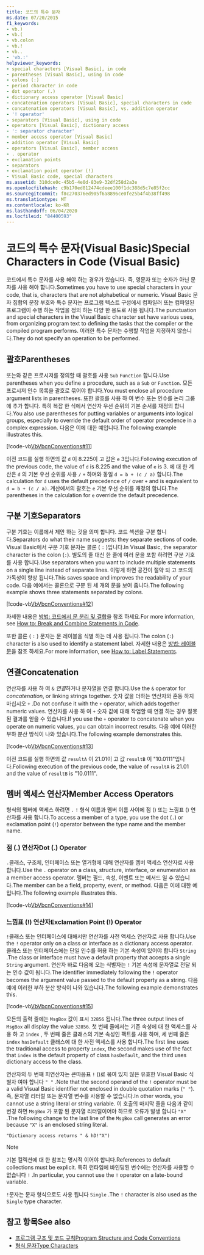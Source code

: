 ```yaml
---
title: 코드의 특수 문자
ms.date: 07/20/2015
f1_keywords:
- vb.)
- vb.(
- vb.colon
- vb.!
- vb..
- 'vb.:'
helpviewer_keywords:
- special characters [Visual Basic], in code
- parentheses [Visual Basic], using in code
- colons (:)
- period character in code
- dot operator (.)
- dictionary access operator [Visual Basic]
- concatenation operators [Visual Basic], special characters in code
- concatenation operators [Visual Basic], vs. addition operator
- '! operator'
- separators [Visual Basic], using in code
- operators [Visual Basic], dictionary access
- ': separator character'
- member access operator [Visual Basic]
- addition operator [Visual Basic]
- operators [Visual Basic], member access
- . operator
- exclamation points
- separators
- exclamation point operator (!)
- Visual Basic code, special characters
ms.assetid: 310dce0c-45b5-4e0d-83e9-32df258d2a3e
ms.openlocfilehash: c9b170ed812474cdeee100f1dc388d5c7e85f2cc
ms.sourcegitcommit: f8c270376ed905f6a8896ce0fe25b4f4b38ff498
ms.translationtype: MT
ms.contentlocale: ko-KR
ms.lasthandoff: 06/04/2020
ms.locfileid: "84400593"
---
```

# <a name="special-characters-in-code-visual-basic"></a><span data-ttu-id="d9483-102">코드의 특수 문자(Visual Basic)</span><span class="sxs-lookup"><span data-stu-id="d9483-102">Special Characters in Code (Visual Basic)</span></span>
<span data-ttu-id="d9483-103">코드에서 특수 문자를 사용 해야 하는 경우가 있습니다. 즉, 영문자 또는 숫자가 아닌 문자를 사용 해야 합니다.</span><span class="sxs-lookup"><span data-stu-id="d9483-103">Sometimes you have to use special characters in your code, that is, characters that are not alphabetical or numeric.</span></span> <span data-ttu-id="d9483-104">Visual Basic 문자 집합의 문장 부호와 특수 문자는 프로그램 텍스트 구성에서 컴파일러 또는 컴파일된 프로그램이 수행 하는 작업을 정의 하는 다양 한 용도로 사용 됩니다.</span><span class="sxs-lookup"><span data-stu-id="d9483-104">The punctuation and special characters in the Visual Basic character set have various uses, from organizing program text to defining the tasks that the compiler or the compiled program performs.</span></span> <span data-ttu-id="d9483-105">이러한 특수 문자는 수행할 작업을 지정하지 않습니다.</span><span class="sxs-lookup"><span data-stu-id="d9483-105">They do not specify an operation to be performed.</span></span>  
  
## <a name="parentheses"></a><span data-ttu-id="d9483-106">괄호</span><span class="sxs-lookup"><span data-stu-id="d9483-106">Parentheses</span></span>  
 <span data-ttu-id="d9483-107">또는와 같은 프로시저를 정의할 때 괄호를 사용 `Sub` `Function` 합니다.</span><span class="sxs-lookup"><span data-stu-id="d9483-107">Use parentheses when you define a procedure, such as a `Sub` or `Function`.</span></span> <span data-ttu-id="d9483-108">모든 프로시저 인수 목록을 괄호로 묶어야 합니다.</span><span class="sxs-lookup"><span data-stu-id="d9483-108">You must enclose all procedure argument lists in parentheses.</span></span> <span data-ttu-id="d9483-109">또한 괄호를 사용 하 여 변수 또는 인수를 논리 그룹에 추가 합니다. 특히 복잡 한 식에서 연산자 우선 순위의 기본 순서를 재정의 합니다.</span><span class="sxs-lookup"><span data-stu-id="d9483-109">You also use parentheses for putting variables or arguments into logical groups, especially to override the default order of operator precedence in a complex expression.</span></span> <span data-ttu-id="d9483-110">다음은 이에 대한 예입니다.</span><span class="sxs-lookup"><span data-stu-id="d9483-110">The following example illustrates this.</span></span>  
  
 [!code-vb[VbVbcnConventions#11](~/samples/snippets/visualbasic/VS_Snippets_VBCSharp/VbVbcnConventions/VB/Class1.vb#11)]  
  
 <span data-ttu-id="d9483-111">이전 코드를 실행 하면의 값 `d` 이 8.225이 고 값은 `e` 3입니다.</span><span class="sxs-lookup"><span data-stu-id="d9483-111">Following execution of the previous code, the value of `d` is 8.225 and the value of `e` is 3.</span></span> <span data-ttu-id="d9483-112">에 대 한 계산은 `d` 의 기본 우선 순위를 사용 `/` `+` 하며와 동일 `d = b + (c / a)` 합니다.</span><span class="sxs-lookup"><span data-stu-id="d9483-112">The calculation for `d` uses the default precedence of `/` over `+` and is equivalent to `d = b + (c / a)`.</span></span> <span data-ttu-id="d9483-113">계산에서의 괄호는 `e` 기본 우선 순위를 재정의 합니다.</span><span class="sxs-lookup"><span data-stu-id="d9483-113">The parentheses in the calculation for `e` override the default precedence.</span></span>  
  
## <a name="separators"></a><span data-ttu-id="d9483-114">구분 기호</span><span class="sxs-lookup"><span data-stu-id="d9483-114">Separators</span></span>  
 <span data-ttu-id="d9483-115">구분 기호는 이름에서 제안 하는 것을 의미 합니다. 코드 섹션을 구분 합니다.</span><span class="sxs-lookup"><span data-stu-id="d9483-115">Separators do what their name suggests: they separate sections of code.</span></span> <span data-ttu-id="d9483-116">Visual Basic에서 구분 기호 문자는 콜론 ( `:` )입니다.</span><span class="sxs-lookup"><span data-stu-id="d9483-116">In Visual Basic, the separator character is the colon (`:`).</span></span> <span data-ttu-id="d9483-117">별도의 줄 대신 한 줄에 여러 문을 포함 하려면 구분 기호를 사용 합니다.</span><span class="sxs-lookup"><span data-stu-id="d9483-117">Use separators when you want to include multiple statements on a single line instead of separate lines.</span></span> <span data-ttu-id="d9483-118">이렇게 하면 공간이 절약 되 고 코드의 가독성이 향상 됩니다.</span><span class="sxs-lookup"><span data-stu-id="d9483-118">This saves space and improves the readability of your code.</span></span> <span data-ttu-id="d9483-119">다음 예에서는 콜론으로 구분 된 세 개의 문을 보여 줍니다.</span><span class="sxs-lookup"><span data-stu-id="d9483-119">The following example shows three statements separated by colons.</span></span>  
  
 [!code-vb[VbVbcnConventions#12](~/samples/snippets/visualbasic/VS_Snippets_VBCSharp/VbVbcnConventions/VB/Class1.vb#12)]  
  
 <span data-ttu-id="d9483-120">자세한 내용은 [방법: 코드에서 문 분리 및 결합](how-to-break-and-combine-statements-in-code.md)을 참조 하세요.</span><span class="sxs-lookup"><span data-stu-id="d9483-120">For more information, see [How to: Break and Combine Statements in Code](how-to-break-and-combine-statements-in-code.md).</span></span>  
  
 <span data-ttu-id="d9483-121">또한 콜론 ( `:` ) 문자는 문 레이블을 식별 하는 데 사용 됩니다.</span><span class="sxs-lookup"><span data-stu-id="d9483-121">The colon (`:`) character is also used to identify a statement label.</span></span> <span data-ttu-id="d9483-122">자세한 내용은 [방법: 레이블 문](how-to-label-statements.md)을 참조 하세요.</span><span class="sxs-lookup"><span data-stu-id="d9483-122">For more information, see [How to: Label Statements](how-to-label-statements.md).</span></span>  
  
## <a name="concatenation"></a><span data-ttu-id="d9483-123">연결</span><span class="sxs-lookup"><span data-stu-id="d9483-123">Concatenation</span></span>  
 <span data-ttu-id="d9483-124">연산자를 사용 하 여 `&` *연결*하거나 문자열을 연결 합니다.</span><span class="sxs-lookup"><span data-stu-id="d9483-124">Use the `&` operator for *concatenation*, or linking strings together.</span></span> <span data-ttu-id="d9483-125">숫자 값을 더하는 연산자와 혼동 하지 마십시오 `+` .</span><span class="sxs-lookup"><span data-stu-id="d9483-125">Do not confuse it with the `+` operator, which adds together numeric values.</span></span> <span data-ttu-id="d9483-126">연산자를 사용 하 여 `+` 숫자 값에 대해 작업할 때 연결 하는 경우 잘못 된 결과를 얻을 수 있습니다.</span><span class="sxs-lookup"><span data-stu-id="d9483-126">If you use the `+` operator to concatenate when you operate on numeric values, you can obtain incorrect results.</span></span> <span data-ttu-id="d9483-127">다음 예에 이러한 부하 분산 방식이 나와 있습니다.</span><span class="sxs-lookup"><span data-stu-id="d9483-127">The following example demonstrates this.</span></span>  
  
 [!code-vb[VbVbcnConventions#13](~/samples/snippets/visualbasic/VS_Snippets_VBCSharp/VbVbcnConventions/VB/Class1.vb#13)]  
  
 <span data-ttu-id="d9483-128">이전 코드를 실행 하면의 값 `resultA` 이 21.01이 고 값 `resultB` 이 "10.0111"입니다.</span><span class="sxs-lookup"><span data-stu-id="d9483-128">Following execution of the previous code, the value of `resultA` is 21.01 and the value of `resultB` is "10.0111".</span></span>  
  
## <a name="member-access-operators"></a><span data-ttu-id="d9483-129">멤버 액세스 연산자</span><span class="sxs-lookup"><span data-stu-id="d9483-129">Member Access Operators</span></span>  
 <span data-ttu-id="d9483-130">형식의 멤버에 액세스 하려면 `.` `!` 형식 이름과 멤버 이름 사이에 점 () 또는 느낌표 () 연산자를 사용 합니다.</span><span class="sxs-lookup"><span data-stu-id="d9483-130">To access a member of a type, you use the dot (`.`) or exclamation point (`!`) operator between the type name and the member name.</span></span>  
  
### <a name="dot--operator"></a><span data-ttu-id="d9483-131">점 (.) 연산자</span><span class="sxs-lookup"><span data-stu-id="d9483-131">Dot (.) Operator</span></span>  
 <span data-ttu-id="d9483-132">`.`클래스, 구조체, 인터페이스 또는 열거형에 대해 연산자를 멤버 액세스 연산자로 사용 합니다.</span><span class="sxs-lookup"><span data-stu-id="d9483-132">Use the `.` operator on a class, structure, interface, or enumeration as a member access operator.</span></span> <span data-ttu-id="d9483-133">멤버는 필드, 속성, 이벤트 또는 메서드 일 수 있습니다.</span><span class="sxs-lookup"><span data-stu-id="d9483-133">The member can be a field, property, event, or method.</span></span> <span data-ttu-id="d9483-134">다음은 이에 대한 예입니다.</span><span class="sxs-lookup"><span data-stu-id="d9483-134">The following example illustrates this.</span></span>  
  
 [!code-vb[VbVbcnConventions#14](~/samples/snippets/visualbasic/VS_Snippets_VBCSharp/VbVbcnConventions/VB/Class1.vb#14)]  
  
### <a name="exclamation-point--operator"></a><span data-ttu-id="d9483-135">느낌표 (!) 연산자</span><span class="sxs-lookup"><span data-stu-id="d9483-135">Exclamation Point (!) Operator</span></span>  
 <span data-ttu-id="d9483-136">`!`클래스 또는 인터페이스에 대해서만 연산자를 사전 액세스 연산자로 사용 합니다.</span><span class="sxs-lookup"><span data-stu-id="d9483-136">Use the `!` operator only on a class or interface as a dictionary access operator.</span></span> <span data-ttu-id="d9483-137">클래스 또는 인터페이스에는 단일 인수를 허용 하는 기본 속성이 있어야 합니다 `String` .</span><span class="sxs-lookup"><span data-stu-id="d9483-137">The class or interface must have a default property that accepts a single `String` argument.</span></span> <span data-ttu-id="d9483-138">연산자 바로 다음에 오는 식별자는 `!` 기본 속성에 문자열로 전달 되는 인수 값이 됩니다.</span><span class="sxs-lookup"><span data-stu-id="d9483-138">The identifier immediately following the `!` operator becomes the argument value passed to the default property as a string.</span></span> <span data-ttu-id="d9483-139">다음 예에 이러한 부하 분산 방식이 나와 있습니다.</span><span class="sxs-lookup"><span data-stu-id="d9483-139">The following example demonstrates this.</span></span>  
  
 [!code-vb[VbVbcnConventions#15](~/samples/snippets/visualbasic/VS_Snippets_VBCSharp/VbVbcnConventions/VB/Class1.vb#15)]  
  
 <span data-ttu-id="d9483-140">모든의 출력 줄에는 `MsgBox` 값이 표시 `32856` 됩니다.</span><span class="sxs-lookup"><span data-stu-id="d9483-140">The three output lines of `MsgBox` all display the value `32856`.</span></span> <span data-ttu-id="d9483-141">첫 번째 줄에서는 기존 속성에 대 한 액세스를 사용 하 고 `index` , 두 번째 줄은 클래스의 기본 속성인 팩트를 사용 하며, 세 번째 줄은 `index` `hasDefault` 클래스에 대 한 사전 액세스를 사용 합니다.</span><span class="sxs-lookup"><span data-stu-id="d9483-141">The first line uses the traditional access to property `index`, the second makes use of the fact that `index` is the default property of class `hasDefault`, and the third uses dictionary access to the class.</span></span>  
  
 <span data-ttu-id="d9483-142">연산자의 두 번째 피연산자는 큰따옴표 `!` ()로 묶여 있지 않은 유효한 Visual Basic 식별자 여야 합니다 `" "` .</span><span class="sxs-lookup"><span data-stu-id="d9483-142">Note that the second operand of the `!` operator must be a valid Visual Basic identifier not enclosed in double quotation marks (`" "`).</span></span> <span data-ttu-id="d9483-143">즉, 문자열 리터럴 또는 문자열 변수를 사용할 수 없습니다.</span><span class="sxs-lookup"><span data-stu-id="d9483-143">In other words, you cannot use a string literal or string variable.</span></span> <span data-ttu-id="d9483-144">이 호출의 마지막 줄을 다음과 같이 변경 하면 `MsgBox` 가 포함 된 문자열 리터럴이어야 하므로 오류가 발생 합니다 `"X"` .</span><span class="sxs-lookup"><span data-stu-id="d9483-144">The following change to the last line of the `MsgBox` call generates an error because `"X"` is an enclosed string literal.</span></span>  
  
 `"Dictionary access returns " & hD!"X")`  
  
> [!NOTE]
> <span data-ttu-id="d9483-145">기본 컬렉션에 대 한 참조는 명시적 이어야 합니다.</span><span class="sxs-lookup"><span data-stu-id="d9483-145">References to default collections must be explicit.</span></span> <span data-ttu-id="d9483-146">특히 런타임에 바인딩된 변수에는 연산자를 사용할 수 없습니다 `!` .</span><span class="sxs-lookup"><span data-stu-id="d9483-146">In particular, you cannot use the `!` operator on a late-bound variable.</span></span>  
  
 <span data-ttu-id="d9483-147">`!`문자는 문자 형식으로도 사용 됩니다 `Single` .</span><span class="sxs-lookup"><span data-stu-id="d9483-147">The `!` character is also used as the `Single` type character.</span></span>  
  
## <a name="see-also"></a><span data-ttu-id="d9483-148">참고 항목</span><span class="sxs-lookup"><span data-stu-id="d9483-148">See also</span></span>

- [<span data-ttu-id="d9483-149">프로그램 구조 및 코드 규칙</span><span class="sxs-lookup"><span data-stu-id="d9483-149">Program Structure and Code Conventions</span></span>](program-structure-and-code-conventions.md)
- [<span data-ttu-id="d9483-150">형식 문자</span><span class="sxs-lookup"><span data-stu-id="d9483-150">Type Characters</span></span>](../language-features/data-types/type-characters.md)
